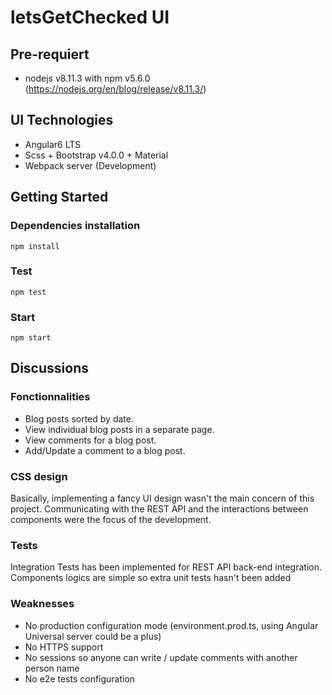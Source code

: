 # letsGetChecked UI

## Pre-requiert

- nodejs v8.11.3 with npm v5.6.0 (https://nodejs.org/en/blog/release/v8.11.3/)

## UI Technologies

- Angular6 LTS
- Scss + Bootstrap v4.0.0 + Material
- Webpack server (Development)

## Getting Started

### Dependencies installation

```
npm install
```

### Test

```
npm test
```

### Start

```
npm start
```

## Discussions

### Fonctionnalities

- Blog posts sorted by date.
- View individual blog posts in a separate page.
- View comments for a blog post.
- Add/Update a comment to a blog post.

### CSS design

Basically, implementing a fancy UI design wasn't the main concern of this project.
Communicating with the REST API and the interactions between components were the focus of the development.

### Tests

Integration Tests has been implemented for REST API back-end integration.
Components logics are simple so extra unit tests hasn't been added

### Weaknesses

- No production configuration mode (environment.prod.ts, using Angular Universal server could be a plus)
- No HTTPS support
- No sessions so anyone can write / update comments with another person name
- No e2e tests configuration